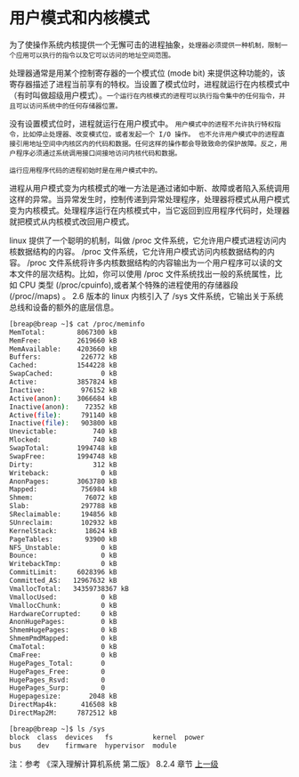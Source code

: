 # 用户模式和内核模式

为了使操作系统内核提供一个无懈可击的进程抽象，```处理器必须提供一种机制，限制一个应用可以执行的指令以及它可以访问的地址空间范围。```

处理器通常是用某个控制寄存器的一个模式位 (mode bit) 来提供这种功能的，该寄存器描述了进程当前享有的特权。当设置了模式位时，进程就运行在内核模式中（有时叫做超级用户模式）。```一个运行在内核模式的进程可以执行指令集中的任何指令，并且可以访问系统中的任何存储器位置。```

没有设置模式位时，进程就运行在用户模式中。 ```用户模式中的进程不允许执行特权指令，比如停止处理器、改变模式位，或者发起一个 I/O 操作。 也不允许用户模式中的进程直接引用地址空间中内核区内的代码和数据。任何这样的操作都会导致致命的保护故障。反之，用户程序必须通过系统调用接口间接地访问内核代码和数据。```

```highlight
运行应用程序代码的进程初始时是在用户模式中的。
```
 进程从用户模式变为内核模式的唯一方法是通过诸如中断、故障或者陷入系统调用这样的异常。当异常发生时，控制传递到异常处理程序，处理器将模式从用户模式变为内核模式。处理程序运行在内核模式中，当它返回到应用程序代码时，处理器就把模式从内核模式改回用户模式。

 linux 提供了一个聪明的机制，叫做 /proc 文件系统，它允许用户模式进程访问内核数据结构的内容。 /proc 文件系统，它允许用户模式访问内核数据结构的内容。 /proc 文件系统将许多内核数据结构的内容输出为一个用户程序可以读的文本文件的层次结构。比如，你可以使用 /proc 文件系统找出一般的系统属性，比如 CPU 类型 (/proc/cpuinfo),或者某个特殊的进程使用的存储器段 (/proc/<process id>/maps) 。 2.6 版本的 linux 内核引入了 /sys 文件系统，它输出关于系统总线和设备的额外的底层信息。

```sh
[breap@breap ~]$ cat /proc/meminfo
MemTotal:        8067300 kB
MemFree:         2619660 kB
MemAvailable:    4203660 kB
Buffers:          226772 kB
Cached:          1544228 kB
SwapCached:            0 kB
Active:          3857824 kB
Inactive:         976152 kB
Active(anon):    3066684 kB
Inactive(anon):    72352 kB
Active(file):     791140 kB
Inactive(file):   903800 kB
Unevictable:         740 kB
Mlocked:             740 kB
SwapTotal:       1994748 kB
SwapFree:        1994748 kB
Dirty:               312 kB
Writeback:             0 kB
AnonPages:       3063780 kB
Mapped:           756984 kB
Shmem:             76072 kB
Slab:             297788 kB
SReclaimable:     194856 kB
SUnreclaim:       102932 kB
KernelStack:       18624 kB
PageTables:        93900 kB
NFS_Unstable:          0 kB
Bounce:                0 kB
WritebackTmp:          0 kB
CommitLimit:     6028396 kB
Committed_AS:   12967632 kB
VmallocTotal:   34359738367 kB
VmallocUsed:           0 kB
VmallocChunk:          0 kB
HardwareCorrupted:     0 kB
AnonHugePages:         0 kB
ShmemHugePages:        0 kB
ShmemPmdMapped:        0 kB
CmaTotal:              0 kB
CmaFree:               0 kB
HugePages_Total:       0
HugePages_Free:        0
HugePages_Rsvd:        0
HugePages_Surp:        0
Hugepagesize:       2048 kB
DirectMap4k:      416508 kB
DirectMap2M:     7872512 kB
```

```sh
[breap@breap ~]$ ls /sys
block  class  devices   fs          kernel  power
bus    dev    firmware  hypervisor  module
```

注：参考 《深入理解计算机系统 第二版》 8.2.4 章节
[上一级](base.md)

